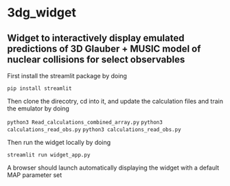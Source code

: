 # 3dg_widget

## Widget to interactively display emulated predictions of 3D Glauber + MUSIC model of nuclear collisions for select observables

First install the streamlit package by doing

`pip install streamlit`

Then clone the direcotry, cd into it, and update the calculation files and train the emulator by doing

`python3 Read_calculations_combined_array.py`
`python3 calculations_read_obs.py`
`python3 calculations_read_obs.py`


Then run the widget locally by doing

`streamlit run widget_app.py`


A browser should launch automatically displaying the widget with a default MAP parameter set
